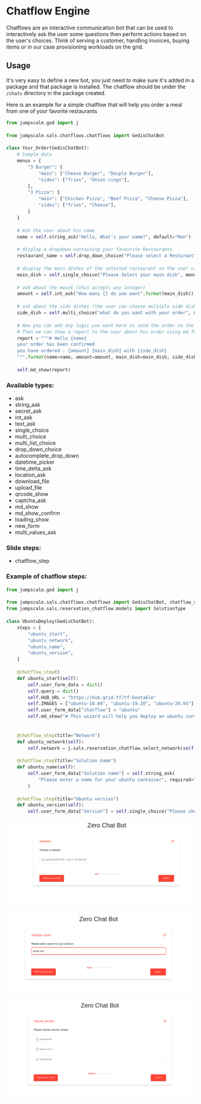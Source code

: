 # Chatflow Engine


Chatflows are an interactive communication bot that can be used to interactively ask the user some questions then perform actions based on the user's choices. Think of serving a customer, handling invoices, buying items or in our case provisioning workloads on the grid.

## Usage

It's very easy to define a new bot, you just need to make sure it's added in a package and that package is installed. The chatflow should be under the `/chats` directory in the package created.

Here is an example for a simple chatflow that will help you order a meal from one of your favorite restaurants

```python
from jumpscale.god import j

from jumpscale.sals.chatflows.chatflows import GedisChatBot

class Your_Order(GedisChatBot):
    # Sample data
    menus = {
        "3 Burger": {
            "main": ["Cheese Burger", "Douple Burger"],
            "sides": ["fries", "Onion rings"],
        },
        "3 Pizza": {
            "main": ["Chicken Pizza", "Beef Pizza", "Cheese Pizza"],
            "sides": ["fries", "Cheese"],
        }
    }

    # Ask the user about his name
    name = self.string_ask("Hello, What's your name?", default="Man")

    # display a dropdown containing your favourite Restaurants
    restaurant_name = self.drop_down_choice("Please select a Resturant", menus.keys())

    # display the main dishes of the selected restaurant so the user can choose only one dish
    main_dish = self.single_choice("Please Select your main dish", menus[restaurant_name]["main"])

    # ask about the mount (this accepts any integer)
    amount = self.int_ask("How many {} do you want".format(main_dish))

    # ask about the side dishes (the user can choose multiple side dishes)
    side_dish = self.multi_choice("what do you want with your order", menus[restaurant_name]["sides"])

    # Now you can add any logic you want here to send the order to the restaurant
    # Then we can show a report to the user about his order using md format
    report = """# Hello {name}
    your order has been confirmed
    you have ordered : {amount} {main_dish] with {side_dish}
    """.format(name=name, amount=amount, main_dish=main_dish, side_dish=side_dish)

    self.md_show(report)
```



### Available types:

- ask
- string_ask
- secret_ask
- int_ask
- text_ask
- single_choice
- multi_choice
- multi_list_choice
- drop_down_choice
- autocomplete_drop_down
- datetime_picker
- time_delta_ask
- location_ask
- download_file
- upload_file
- qrcode_show
- captcha_ask
- md_show
- md_show_confirm
- loading_show
- new_form
- multi_values_ask

### Slide steps:
- chatflow_step

### Example of chatflow steps:

```python
from jumpscale.god import j

from jumpscale.sals.chatflows.chatflows import GedisChatBot, chatflow_step
from jumpscale.sals.reservation_chatflow.models import SolutionType

class UbuntuDeploy(GedisChatBot):
    steps = [
        "ubuntu_start",
        "ubuntu_network",
        "ubuntu_name",
        "ubuntu_version",
    ]

    @chatflow_step()
    def ubuntu_start(self):
        self.user_form_data = dict()
        self.query = dict()
        self.HUB_URL = "https://hub.grid.tf/tf-bootable"
        self.IMAGES = ["ubuntu-18.04", "ubuntu-19.10", "ubuntu-20.04"]
        self.user_form_data["chatflow"] = "ubuntu"
        self.md_show("# This wizard will help you deploy an ubuntu container", md=True)


    @chatflow_step(title="Network")
    def ubuntu_network(self):
        self.network = j.sals.reservation_chatflow.select_network(self, j.core.identity.me.tid)

    @chatflow_step(title="Solution name")
    def ubuntu_name(self):
        self.user_form_data["Solution name"] = self.string_ask(
            "Please enter a name for your ubuntu container", required=True, field="name"
        )

    @chatflow_step(title="Ubuntu version")
    def ubuntu_version(self):
        self.user_form_data["Version"] = self.single_choice("Please choose ubuntu version", self.IMAGES, required=True)


```
![Step1](./images/ubuntu_1.png)

![Step2](./images/ubuntu2.png)

![Step3](./images/ubuntu3.png)
